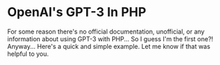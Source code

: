 # OpenAI's GPT-3 In PHP
For some reason there's no official documentation, unofficial, or any information about using GPT-3 with PHP... So I guess I'm the first one?! Anyway... Here's a quick and simple example. Let me know if that was helpful to you.
